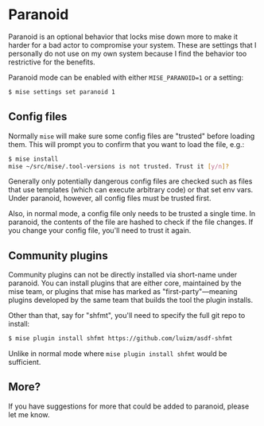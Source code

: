# Paranoid

Paranoid is an optional behavior that locks mise down more to make it harder
for a bad actor to compromise your system. These are settings that I 
personally do not use on my own system because I find the behavior too
restrictive for the benefits.

Paranoid mode can be enabled with either `MISE_PARANOID=1` or a setting:

```sh
$ mise settings set paranoid 1
```

## Config files

Normally `mise` will make sure some config files are "trusted" before loading
them. This will prompt you to confirm that you want to load the file, e.g.:

```sh
$ mise install
mise ~/src/mise/.tool-versions is not trusted. Trust it [y/n]?
```

Generally only potentially dangerous config files are checked such as files
that use templates (which can execute arbitrary code) or that set env vars.
Under paranoid, however, all config files must be trusted first.

Also, in normal mode, a config file only needs to be trusted a single time.
In paranoid, the contents of the file are hashed to check if the file changes.
If you change your config file, you'll need to trust it again.

## Community plugins

Community plugins can not be directly installed via short-name under paranoid.
You can install plugins that are either core, maintained by the mise team,
or plugins that mise has marked as "first-party"—meaning plugins developed by
the same team that builds the tool the plugin installs.

Other than that, say for "shfmt", you'll need to specify the full git repo
to install:

```sh
$ mise plugin install shfmt https://github.com/luizm/asdf-shfmt
```

Unlike in normal mode where `mise plugin install shfmt` would be sufficient.

## More?

If you have suggestions for more that could be added to paranoid, please let
me know.
